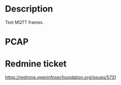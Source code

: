 Description
===========
Test MQTT frames.

PCAP
====

Redmine ticket
==============
https://redmine.openinfosecfoundation.org/issues/5731